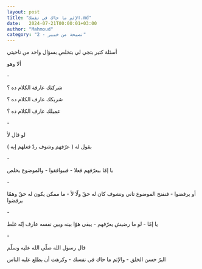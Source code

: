 ```yaml
---
layout: post
title: "الإثم ما حاك في نفسك.md"
date:   2024-07-21T00:00:01+03:00
author: "Mahmoud"
category: "2 - نصيحة من خبير"
---
```

أسئلة كتير بتجي لي بتخلص بسؤال واحد من ناحيتي

ألا وهو

\-

شركتك عارفة الكلام ده ؟

شريكك عارف الكلام ده ؟

عميلك عارف الكلام ده ؟

\-

لو قال لأ

بقول له ( عرّفهم وشوف ردّ فعلهم إيه )

\-

يا إمّا بيعرّفهم فعلا - فبيوافقوا - والموضوع يخلص

\-

أو يرفضوا - فنفتح الموضوع تاني ونشوف كان له حقّ ولّا لأ -
ما ممكن يكون له حقّ وهمّا يرفضوا

\-

يا إمّا - لو ما رضيش يعرّفهم - يبقى هوّا بينه وبين نفسه
عارف إنّه غلط

\-

قال رسول الله صلّى الله عليه وسلّم

البرّ حسن الخلق - والإثم ما حاك في نفسك - وكرهت أن يطلع
عليه الناس
